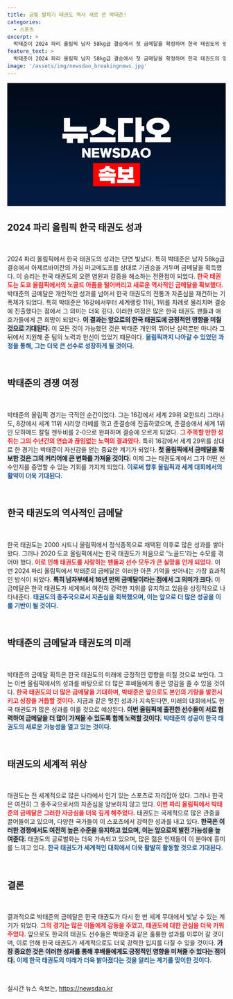 ```yaml
---
title: 금빛 발차기 태권도 역사 새로 쓴 박태준!
categories:
  - 스포츠
excerpt: >
  박태준이 2024 파리 올림픽 남자 58kg급 결승에서 첫 금메달을 확정하며 한국 태권도의 명예를 되찾았습니다. 기권승으로 거머쥔 금빛 성과는 16년 만의 남자부 금메달로, 태권도의 갈증을 단숨에 해소했습니다!
feature_text: >
  박태준이 2024 파리 올림픽 남자 58kg급 결승에서 첫 금메달을 확정하며 한국 태권도의 명예를 되찾았습니다. 기권승으로 거머쥔 금빛 성과는 16년 만의 남자부 금메달로, 태권도의 갈증을 단숨에 해소했습니다!
image: '/assets/img/newsdao_breakingnews.jpg'
---
```


<p><img src="/assets/img/newsdao_breakingnews.jpg" alt="koreaapp 속보" /></p>

<h2 data-ke-size="size26">2024 파리 올림픽 한국 태권도 성과</h2>

<p data-ke-size="size16">&nbsp;</p>

<p data-ke-size="size16">2024 파리 올림픽에서 한국 태권도의 성과는 단연 빛났다. 특히 박태준은 남자 58kg급 결승에서 아제르바이잔의 가심 마고메도프를 상대로 기권승을 거두며 금메달을 획득했다. 이 승리는 한국 태권도의 오랜 염원과 갈증을 해소하는 전환점이 되었다. <b><span style="color: #ee2323;">한국 태권도는 도쿄 올림픽에서의 노골드 아픔을 털어버리고 새로운 역사적인 금메달을 확보했다.</span></b> 박태준의 금메달은 개인적인 성과를 넘어서 한국 태권도의 전통과 자존심을 재건하는 기폭제가 되었다. 특히 박태준은 16강에서부터 세계랭킹 11위, 1위를 차례로 물리치며 결승에 진출했다는 점에서 그 의미는 더욱 깊다. 이러한 여정은 많은 한국 태권도 팬들과 애호가들에게 큰 희망이 되었다.  <b><span style="background-color: #21538527;">이 결과는 앞으로의 한국 태권도에 긍정적인 영향을 미칠 것으로 기대된다.</span></b> 이 모든 것이 가능했던 것은 박태준 개인의 뛰어난 실력뿐만 아니라 그 뒤에서 지원해 준 팀의 노력과 헌신이 있었기 때문이다. <b><span style="color: #1a5490;">올림픽까지 나아갈 수 있었던 과정을 통해, 그는 더욱 큰 선수로 성장하게 될 것이다.</span></b></p>

<p data-ke-size="size16">&nbsp;</p>

<h2 data-ke-size="size26">박태준의 경쟁 여정</h2>

<p data-ke-size="size16">&nbsp;</p>

<p data-ke-size="size16">박태준의 올림픽 경기는 극적인 순간이었다. 그는 16강에서 세계 29위 요한드리 그라나도, 8강에서 세계 11위 시리앙 라베를 꺾고 준결승에 진출하였으며, 준결승에서 세계 1위인 모하메드 칼릴 젠두비를 2-0으로 완파하며 결승에 오르게 되었다. <b><span style="color: #ee2323;">그 주목할 만한 성취는 그의 수년간의 연습과 끊임없는 노력의 결과였다.</span></b> 특히 16강에서 세계 29위를 상대로 한 경기는 박태준이 자신감을 얻는 중요한 계기가 되었다. <b><span style="background-color: #21538527;">첫 올림픽에서 금메달을 확보한 것은 그의 커리어에 큰 변화를 가져올 것이다.</span></b> 이제 그는 태권도계에서 그가 어떤 선수인지를 증명할 수 있는 기회를 가지게 되었다. <b><span style="color: #1a5490;">이로써 향후 올림픽과 세계 대회에서의 활약이 더욱 기대된다.</span></b></p>

<p data-ke-size="size16">&nbsp;</p>

<h2 data-ke-size="size26">한국 태권도의 역사적인 금메달</h2>

<p data-ke-size="size16">&nbsp;</p>

<p data-ke-size="size16">한국 태권도는 2000 시드니 올림픽에서 정식종목으로 채택된 이후로 많은 성과를 쌓아왔다. 그러나 2020 도쿄 올림픽에서는 한국 태권도가 처음으로 '노골드'라는 수모를 겪어야 했다. <b><span style="color: #ee2323;">이로 인해 태권도를 사랑하는 팬들과 선수 모두가 큰 실망을 안게 되었다.</span></b> 이번 2024 파리 올림픽에서 박태준의 금메달은 이러한 아픈 기억을 씻어내는 가장 효과적인 방식이 되었다. <b><span style="background-color: #21538527;">특히 남자부에서 16년 만의 금메달이라는 점에서 그 의미가 크다.</span></b> 이 금메달은 한국 태권도가 세계에서 여전히 강력한 지위를 유지하고 있음을 상징적으로 나타내준다. <b><span style="color: #1a5490;">태권도의 종주국으로서 자존심을 회복했으며, 이는 앞으로 더 많은 성공을 이룰 기반이 될 것이다.</span></b></p>

<p data-ke-size="size16">&nbsp;</p>

<h2 data-ke-size="size26">박태준의 금메달과 태권도의 미래</h2>

<p data-ke-size="size16">&nbsp;</p>

<p data-ke-size="size16">박태준의 금메달 획득은 한국 태권도의 미래에 긍정적인 영향을 미칠 것으로 보인다. 그는 이번 올림픽에서의 성과를 바탕으로 더 많은 후배들에게 좋은 영감을 줄 수 있을 것이다. <b><span style="color: #ee2323;">한국 태권도의 더 많은 금메달을 기대하며, 박태준은 앞으로도 본인의 기량을 발전시키고 성장을 거듭할 것이다.</span></b> 지금과 같은 멋진 성과가 지속된다면, 미래의 대회에서도 한국 태권도가 많은 성과를 이룰 것으로 예상된다. <b><span style="background-color: #21538527;">이번 올림픽에 출전한 선수들이 서로 협력하여 금메달을 더 많이 가져올 수 있도록 함께 노력할 것이다.</span></b> <b><span style="color: #1a5490;">박태준의 성공이 한국 태권도의 새로운 가능성을 열고 있는 것이다.</span></b></p>

<p data-ke-size="size16">&nbsp;</p>

<h2 data-ke-size="size26">태권도의 세계적 위상</h2>

<p data-ke-size="size16">&nbsp;</p>

<p data-ke-size="size16">태권도는 전 세계적으로 많은 나라에서 인기 있는 스포츠로 자리잡아 있다. 그러나 한국은 여전히 그 종주국으로서의 자존심을 양보하지 않고 있다. <b><span style="color: #ee2323;">이번 파리 올림픽에서 박태준의 금메달은 그러한 자긍심을 더욱 깊게 해주었다.</span></b> 태권도는 국제적으로 많은 관중을 끌어들이고 있으며, 다양한 국가들이 이 스포츠에서 강력한 성과를 내고 있다. <b><span style="background-color: #21538527;">한국은 이러한 경쟁에서도 여전히 높은 수준을 유지하고 있으며, 이는 앞으로의 발전 가능성을 높여준다.</span></b> 태권도의 글로벌화는 더욱 가속되고 있으며, 많은 젊은 인재들이 이 분야에 흥미를 느끼고 있다. <b><span style="color: #1a5490;">한국 태권도가 세계적인 대회에서 더욱 활발히 활동할 것으로 기대된다.</span></b></p>

<p data-ke-size="size16">&nbsp;</p>

<h2 data-ke-size="size26">결론</h2>

<p data-ke-size="size16">&nbsp;</p>

<p data-ke-size="size16">결과적으로 박태준의 금메달은 한국 태권도가 다시 한 번 세계 무대에서 빛날 수 있는 계기가 되었다. <b><span style="color: #ee2323;">그의 경기는 많은 이들에게 감동을 주었고, 태권도에 대한 관심을 더욱 키워주었다.</span></b> 앞으로도 한국의 태권도 선수들은 박태준과 같은 훌륭한 성과를 이루어 갈 것이며, 이로 인해 한국 태권도가 세계적으로도 더욱 강력한 입지를 다질 수 있을 것이다. <b><span style="background-color: #21538527;">가장 중요한 것은 이러한 성과를 통해 후배들에게도 긍정적인 영향을 미쳐줄 수 있다는 점이다.</span></b> <b><span style="color: #1a5490;">이제 한국 태권도의 미래가 더욱 밝아졌다는 것을 알리는 계기를 맞이한 것이다.</span></b></p>

<p data-ke-size="size16">&nbsp;</p>
실시간 뉴스 속보는, <a href="https://newsdao.kr" rel="dofollow">https://newsdao.kr</a>


